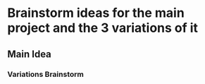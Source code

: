 # Brainstorm ideas for the main project and the 3 variations of it 

## Main Idea



### Variations Brainstorm
